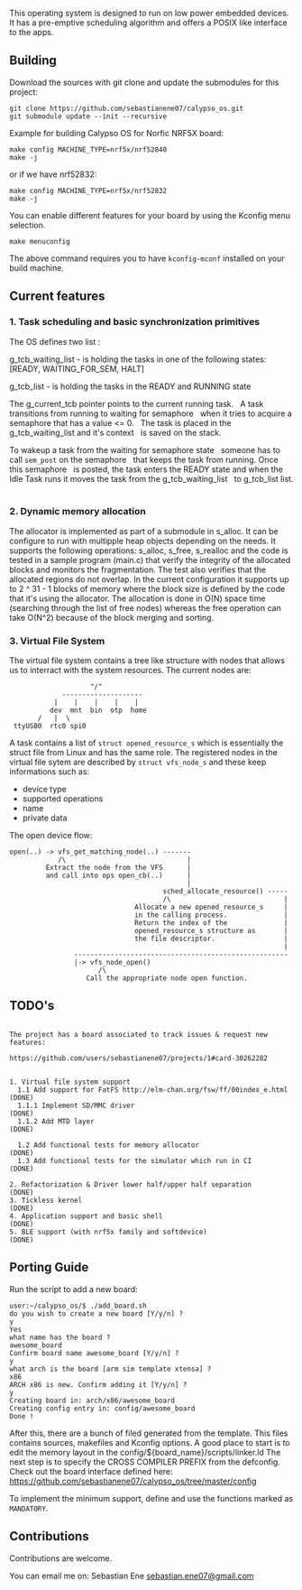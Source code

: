 This operating system is designed to run on low power embedded devices. It has a 
pre-emptive scheduling algorithm and offers a POSIX like interface to the apps.


## Building

Download the sources with git clone and update the submodules
for this project:

```
git clone https://github.com/sebastianene07/calypso_os.git
git submodule update --init --recursive
```

Example for building Calypso OS for Norfic NRF5X board:

```
make config MACHINE_TYPE=nrf5x/nrf52840
make -j
```
or if we have nrf52832:
```
make config MACHINE_TYPE=nrf5x/nrf52832
make -j
```

You can enable different features for your board by using the Kconfig
menu selection.

```
make menuconfig
```

The above command requires you to have ``` kconfig-mconf ``` installed on your 
build machine.

## Current features

### 1. Task scheduling and basic synchronization primitives

The OS defines two list :

g_tcb_waiting_list - is holding the tasks in one of the following states:&nbsp;
                     [READY, WAITING_FOR_SEM, HALT] &nbsp;

g_tcb_list         - is holding the tasks in the READY and RUNNING state &nbsp;

The g_current_tcb pointer points to the current running task. &nbsp;
A task transitions from running to waiting for semaphore &nbsp;
when it tries to acquire a semaphore that has a value <= 0. &nbsp;
The task is placed in the g_tcb_waiting_list and it's context &nbsp;
is saved on the stack. &nbsp;

To wakeup a task from the waiting for semaphore state &nbsp;
someone has to call ```sem_post``` on the semaphore &nbsp;
that keeps the task from running. Once this semaphore &nbsp;
is posted, the task enters the READY state and when the &nbsp;
Idle Task runs it moves the task from the g_tcb_waiting_list &nbsp;
to g_tcb_list list. &nbsp;

### 2. Dynamic memory allocation

The allocator is implemented as part of a submodule in s_alloc. It can be
configure to run with multipple heap objects depending on the needs.
It supports the following operations: s_alloc, s_free, s_realloc
and the code is tested in a sample program (main.c) that verify the integrity
of the allocated blocks and monitors the fragmentation. The test also 
verifies that the allocated regions do not overlap.
In the current configuration it supports up to 2 ^ 31 - 1 blocks of memory
where the block size is defined by the code that it's using the allocator.
The allocation is done in O(N) space time (searching through the list of free
nodes) whereas the free operation can take O(N^2) because of the block merging
and sorting. 

### 3. Virtual File System

The virtual file system contains a tree like structure with nodes that allows
us to interract with the system resources. The current nodes are:

```              root node
                    "/"
             --------------------
           |    |    |    |    |
          dev  mnt  bin  otp  home
       /   |  \
 ttyUSB0  rtc0 spi0
```

A task contains a list of ```struct opened_resource_s``` which is essentially
the struct file from Linux and has the same role.
The registered nodes in the virtual file sytem are described by
``` struct vfs_node_s ``` and these keep informations such as:
- device type
- supported operations
- name
- private data

The open device flow:

```
open(..) -> vfs_get_matching_node(..) -------
            /\                              |
         Extract the node from the VFS      |
         and call into ops open_cb(..)      |
                                            |
                                      sched_allocate_resource() -----
                                      /\                            |
                               Allocate a new opened_resource_s     |
                               in the calling process.              |
                               Return the index of the              |
                               opened_resource_s structure as       |
                               the file descriptor.                 |
                                                                    |
                -----------------------------------------------------
                |-> vfs_node_open()
                      /\
                   Call the appropriate node open function.
```

## TODO's

```

The project has a board associated to track issues & request new features:

https://github.com/users/sebastianene07/projects/1#card-30262282


1. Virtual file system support
  1.1 Add support for FatFS http://elm-chan.org/fsw/ff/00index_e.html (DONE)
  1.1.1 Implement SD/MMC driver                                       (DONE)
  1.1.2 Add MTD layer                                                 (DONE)

  1.2 Add functional tests for memory allocator                       (DONE)
  1.3 Add functional tests for the simulator which run in CI          (DONE)

2. Refactorization & Driver lower half/upper half separation          (DONE)
3. Tickless kernel                                                    (DONE)
4. Application support and basic shell                                (DONE)
5. BLE support (with nrf5x family and softdevice)                     (DONE)

```

## Porting Guide 

Run the script to add a new board:
```
user:~/calypso_os/$ ./add_board.sh
do you wish to create a new board [Y/y/n] ?
y
Yes
what name has the board ?
awesome_board
Confirm board name awesome_board [Y/y/n] ?
y
what arch is the board [arm sim template xtensa] ?
x86
ARCH x86 is new. Confirm adding it [Y/y/n] ?
y
Creating board in: arch/x86/awesome_board
Creating config entry in: config/awesome_board
Done !
```

After this, there are a bunch of filed generated from the template. This files
contains sources, makefiles and Kconfig options. A good place to start is to
edit the memory layout in the config/${board_name}/scripts/linker.ld
The next step is to specify the CROSS COMPILER PREFIX from the defconfig.
Check out the board
interface defined here: https://github.com/sebastianene07/calypso_os/tree/master/config

To implement the minimum support, define and use the functions marked as
```MANDATORY```.

## Contributions

Contributions are welcome.

You can email me on: Sebastian Ene <sebastian.ene07@gmail.com>
